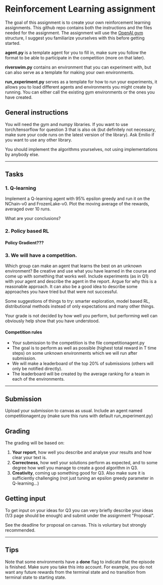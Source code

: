 # Reinforcement Learning assignment

The goal of this assignment is to create your own reinforcement learning assignments.
This github repo contains both the instructions and the files needed for the assignment.
The assignment will use the [OpenAI gym](https://gym.openai.com/) structure, 
I suggest you familiarize yourselves with this before getting started.

**agent.py** is a template agent for you to fill in, 
make sure you follow the format to be able to participate in the competition (more on that later).

**riverswim.py** contains an environment that you can experiment with, but can also serve as a template for making your own
environments.

**run_experiment.py** serves as a template for how to run your experiments, it allows you to load different agents and 
environments you might create by running. You can either call the existing gym environments or the ones you have created.

## General instructions
You will need the gym and numpy libraries. If you want to use torch/tensorflow for question 3 that is also ok 
(but definitely not necessary, make sure your code runs on the latest version of the library). 
Ask Emilio if you want to use any other library.

You should implement the algorithms yourselves, not using implementations by anybody else.
****
## Tasks

### 1. Q-learning
Implement a Q-learning agent with 95% epsilon greedy and run it on the 
NChain-v0 and FrozenLake-v0.  Plot the moving average of the rewards, averaged over 10 runs.
   
What are your conclusions?

### 2. Policy based RL
#### **Policy Gradient???**

### 3. We will have a competition. 
   Which group can make an agent that learns the best on an unknown environment?
   Be creative and use what you have learned in the course and come up with something that works well.
Include experiments (as in Q1) with your agent and describe the agent in the report. Argue for why this is a reasonable approach. 
   It can also be a good idea to describe some approaches you have tried but that were not successful.

Some suggestions of things to try: smarter exploration, model based RL, distributional methods instead of only expectations and many other things.

Your grade is not decided by how well you perform, but performing well can obviously help show that you have understood.
#### Competition rules
* Your submission to the competition is the file competitionagent.py
* The goal is to perform as well as possible (highest total reward in T time steps) on some unknown environments which 
   we will run after submission.
* We will make a leaderboard of the top 20% of submissions 
   (others will only be notified directly). 
* The leaderboard will be created by the average ranking for a team in each of the environments.
****

##  Submission
Upload your submission to canvas as usual. 
Include an agent named competitionagent.py (make sure this runs with default run_experiment.py)


## Grading
The grading will be based on:
1. **Your report**, how well you describe and analyse your results and how clear your text is.
2. **Correctness**, how well your solutions perform as expected, and to some degree how well you manage to create a good algorithm in Q3.
3. **Creativity**, coming up something good for Q3. Also make sure it is sufficiently challenging 
   (not just tuning an epsilon greedy parameter in Q-learning...) 

## Getting input
To get input on your ideas for Q3 you can very briefly describe your ideas (1/3 page should be enough) and submit under the assignment "Proposal". 

See the deadline for proposal on canvas. This is voluntary but strongly recommended.
****
## Tips
Note that some environments have a **done** flag to indicate that the episode is finished. 
Make sure you take this into account. 
For example, you do not want any future rewards from the terminal state and no transition from terminal state to starting state. 